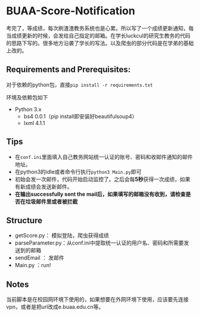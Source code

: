 # BUAA-Score-Notification

考完了，等成绩，每次刷渣渣教务系统也是心累。所以写了一个成绩更新通知，每当成绩更新的时候，会发给自己指定的邮箱。在学长luckcul的研究生教务的代码的思路下写的。很多地方沿袭了学长的写法。以及爬虫的部分代码是在学弟的基础上改的。



## Requirements and Prerequisites:

对于依赖的python包，直接`pip install -r requirements.txt`

环境及依赖包如下

* Python 3.x
  * bs4 0.0.1（pip install即安装好beautifulsoup4）
  * lxml 4.1.1

## Tips

* 在`conf.ini`里面填入自己教务网站统一认证的账号、密码和收邮件通知的邮件地址。
* 在python3的idle或者命令行执行`python3 Main.py`即可
* 初始会发一次邮件，代码开始启动监控了。之后会每**5秒**获得一次成绩，如果有新成绩会发送新邮件。
* **在输出successfully sent the mail后，如果填写的邮箱没有收到，请检查是否在垃圾邮件里或者被拦截**

## Structure

* getScore.py： 模拟登陆，爬虫获得成绩
* parseParameter.py：从conf.ini中提取统一认证的用户名、密码和所需要发送到的邮箱
* sendEmail ： 发邮件
* Main.py ：run!

## Notes

当前脚本是在校园网环境下使用的，如果想要在外网环境下使用，应该要先连接vpn，或者是把url改成e.buaa.edu.cn等。










